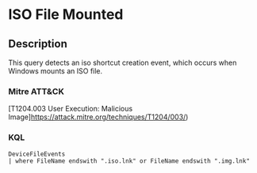 # ISO File Mounted

## Description
This query detects an iso shortcut creation event, which occurs when Windows mounts an ISO file.

### Mitre ATT&CK

[T1204.003 User Execution: Malicious Image]https://attack.mitre.org/techniques/T1204/003/)

### KQL

```KQL
DeviceFileEvents
| where FileName endswith ".iso.lnk" or FileName endswith ".img.lnk"